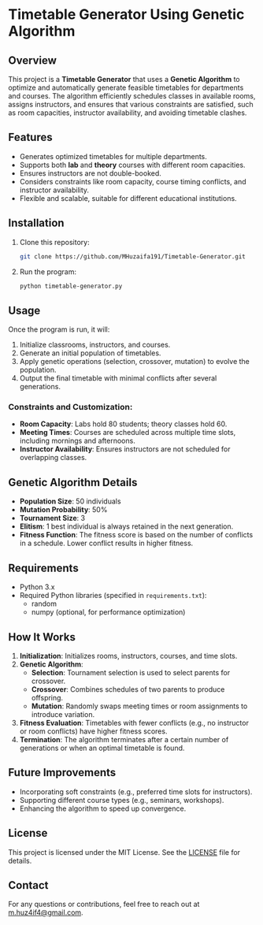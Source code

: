# Timetable Generator Using Genetic Algorithm

## Overview
This project is a **Timetable Generator** that uses a **Genetic Algorithm** to optimize and automatically generate feasible timetables for departments and courses. The algorithm efficiently schedules classes in available rooms, assigns instructors, and ensures that various constraints are satisfied, such as room capacities, instructor availability, and avoiding timetable clashes.

## Features
- Generates optimized timetables for multiple departments.
- Supports both **lab** and **theory** courses with different room capacities.
- Ensures instructors are not double-booked.
- Considers constraints like room capacity, course timing conflicts, and instructor availability.
- Flexible and scalable, suitable for different educational institutions.

## Installation

1. Clone this repository:
   ```bash
   git clone https://github.com/MHuzaifa191/Timetable-Generator.git
   ```

2. Run the program:
   ```bash
   python timetable-generator.py
   ```

## Usage
Once the program is run, it will:
1. Initialize classrooms, instructors, and courses.
2. Generate an initial population of timetables.
3. Apply genetic operations (selection, crossover, mutation) to evolve the population.
4. Output the final timetable with minimal conflicts after several generations.

### Constraints and Customization:
- **Room Capacity**: Labs hold 80 students; theory classes hold 60.
- **Meeting Times**: Courses are scheduled across multiple time slots, including mornings and afternoons.
- **Instructor Availability**: Ensures instructors are not scheduled for overlapping classes.



## Genetic Algorithm Details
- **Population Size**: 50 individuals
- **Mutation Probability**: 50%
- **Tournament Size**: 3
- **Elitism**: 1 best individual is always retained in the next generation.
- **Fitness Function**: The fitness score is based on the number of conflicts in a schedule. Lower conflict results in higher fitness.


## Requirements
- Python 3.x
- Required Python libraries (specified in `requirements.txt`):
  - random
  - numpy (optional, for performance optimization)

## How It Works
1. **Initialization**: Initializes rooms, instructors, courses, and time slots.
2. **Genetic Algorithm**: 
   - **Selection**: Tournament selection is used to select parents for crossover.
   - **Crossover**: Combines schedules of two parents to produce offspring.
   - **Mutation**: Randomly swaps meeting times or room assignments to introduce variation.
3. **Fitness Evaluation**: Timetables with fewer conflicts (e.g., no instructor or room conflicts) have higher fitness scores.
4. **Termination**: The algorithm terminates after a certain number of generations or when an optimal timetable is found.

## Future Improvements
- Incorporating soft constraints (e.g., preferred time slots for instructors).
- Supporting different course types (e.g., seminars, workshops).
- Enhancing the algorithm to speed up convergence.

## License
This project is licensed under the MIT License. See the [LICENSE](LICENSE) file for details.

## Contact
For any questions or contributions, feel free to reach out at [m.huz4if4@gmail.com](mailto:m.huz4if4@gmail.com).

